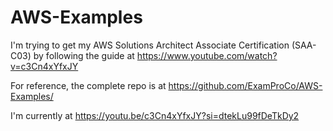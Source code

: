 # AWS-Examples

I'm trying to get my AWS Solutions Architect Associate Certification (SAA-C03) by following the guide at https://www.youtube.com/watch?v=c3Cn4xYfxJY

For reference, the complete repo is at https://github.com/ExamProCo/AWS-Examples/

I'm currently at https://youtu.be/c3Cn4xYfxJY?si=dtekLu99fDeTkDy2 
